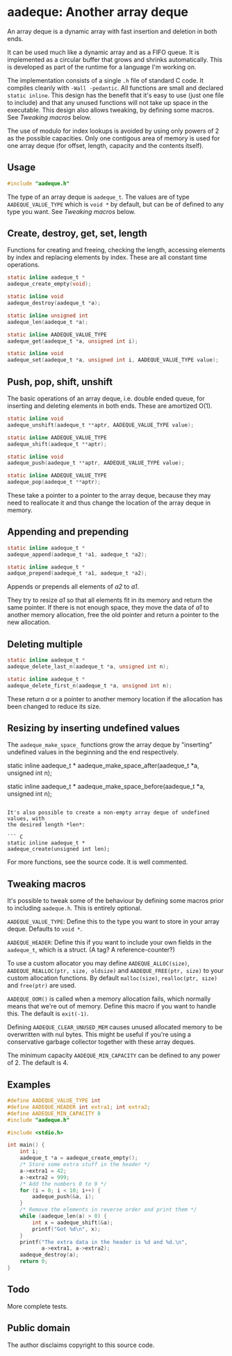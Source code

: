 aadeque: Another array deque
============================

An array deque is a dynamic array with fast insertion and deletion in both ends.

It can be used much like a dynamic array and as a FIFO queue. It is implemented
as a circular buffer that grows and shrinks automatically. This is developed as
part of the runtime for a language I'm working on.

The implementation consists of a single `.h` file of standard C code. It
compiles cleanly with `-Wall -pedantic`. All functions are small and declared
`static inline`. This design has the benefit that it's easy to use (just
one file to include) and that any unused functions will not take up space in the
executable. This design also allows tweaking, by defining some macros. See
*Tweaking macros* below.

The use of modulo for index lookups is avoided by using only powers of 2 as
the possible capacities. Only one contigous area of memory is used for one array
deque (for offset, length, capacity and the contents itself).

Usage
-----

``` C
#include "aadeque.h"
```

The type of an array deque is `aadeque_t`. The values are of type
`AADEQUE_VALUE_TYPE` which is `void *` by default, but can be of defined to any
type you want. See *Tweaking macros* below.

Create, destroy, get, set, length
---------------------------------

Functions for creating and freeing, checking the length, accessing elements by
index and replacing elements by index. These are all constant time operations.

``` C
static inline aadeque_t *
aadeque_create_empty(void);

static inline void
aadeque_destroy(aadeque_t *a);

static inline unsigned int
aadeque_len(aadeque_t *a);

static inline AADEQUE_VALUE_TYPE
aadeque_get(aadeque_t *a, unsigned int i);

static inline void
aadeque_set(aadeque_t *a, unsigned int i, AADEQUE_VALUE_TYPE value);
```

Push, pop, shift, unshift
-------------------------

The basic operations of an array deque, i.e. double ended queue, for inserting
and deleting elements in both ends. These are amortized O(1).

``` C
static inline void
aadeque_unshift(aadeque_t **aptr, AADEQUE_VALUE_TYPE value);

static inline AADEQUE_VALUE_TYPE
aadeque_shift(aadeque_t **aptr);

static inline void
aadeque_push(aadeque_t **aptr, AADEQUE_VALUE_TYPE value);

static inline AADEQUE_VALUE_TYPE
aadeque_pop(aadeque_t **aptr);
```

These take a pointer to a pointer to the array deque, because they may need to
reallocate it and thus change the location of the array deque in memory.

Appending and prepending
------------------------

``` C
static inline aadeque_t *
aadeque_append(aadeque_t *a1, aadeque_t *a2);

static inline aadeque_t *
aadque_prepend(aadeque_t *a1, aadeque_t *a2);
```

Appends or prepends all elements of *a2* to *a1*.

They try to resize *a1* so that all elements fit in its memory and return the
same pointer. If there is not enough space, they move the data of *a1* to
another memory allocation, free the old pointer and return a pointer to the new
allocation.

Deleting multiple
-----------------

``` C
static inline aadeque_t *
aadeque_delete_last_n(aadeque_t *a, unsigned int n);

static inline aadeque_t *
aadeque_delete_first_n(aadeque_t *a, unsigned int n);
```

These return *a* or a pointer to another memory location if the allocation has
been changed to reduce its size.

Resizing by inserting undefined values
--------------------------------------

The `aadeque_make_space_` functions grow the array deque by "inserting"
undefined values in the beginning and the end respectively.

static inline aadeque_t *
aadeque_make_space_after(aadeque_t *a, unsigned int n);

static inline aadeque_t *
aadeque_make_space_before(aadeque_t *a, unsigned int n);
```

It's also possible to create a non-empty array deque of undefined values, with
the desired length *len*:

``` C
static inline aadeque_t *
aadeque_create(unsigned int len);
```

For more functions, see the source code. It is well commented.

Tweaking macros
---------------

It's possible to tweak some of the behaviour by defining some macros prior to
including `aadeque.h`. This is entirely optional.

`AADEQUE_VALUE_TYPE`: Define this to the type you want to store in your array
deque. Defaults to `void *`.

`AADEQUE_HEADER`: Define this if you want to include your own fields in the
`aadeque_t`, which is a struct. (A tag? A reference-counter?)

To use a custom allocator you may define `AADEQUE_ALLOC(size)`,
`AADEQUE_REALLOC(ptr, size, oldsize)` and `AADEQUE_FREE(ptr, size)` to your
custom allocation functions. By default `malloc(size)`, `realloc(ptr, size)`
and `free(ptr)` are used.

`AADEQUE_OOM()` is called when a memory allocation fails, which normally means
that we're out of memory. Define this macro if you want to handle this. The
default is `exit(-1)`.

Defining `AADEQUE_CLEAR_UNUSED_MEM` causes unused allocated memory to be
overwritten with nul bytes. This might be useful if you're using a conservative
garbage collector together with these array deques.

The minimum capacity `AADEQUE_MIN_CAPACITY` can be defined to any power of 2.
The default is 4.

Examples
--------

``` C
#define AADEQUE_VALUE_TYPE int
#define AADEQUE_HEADER int extra1; int extra2;
#define AADEQUE_MIN_CAPACITY 8
#include "aadeque.h"

#include <stdio.h>

int main() {
	int i;
	aadeque_t *a = aadeque_create_empty();
	/* Store some extra stuff in the header */
	a->extra1 = 42;
	a->extra2 = 999;
	/* Add the numbers 0 to 9 */
	for (i = 0; i < 10; i++) {
		aadeque_push(&a, i);
	}
	/* Remove the elements in reverse order and print them */
	while (aadeque_len(a) > 0) {
		int x = aadeque_shift(&a);
		printf("Got %d\n", x);
	}
	printf("The extra data in the header is %d and %d.\n",
	       a->extra1, a->extra2);
	aadeque_destroy(a);
	return 0;
}
```

Todo
----

More complete tests.

Public domain
-------------

The author disclaims copyright to this source code.
